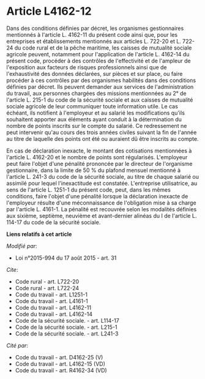 # Article L4162-12

Dans des conditions définies par décret, les organismes gestionnaires mentionnés à l'article L. 4162-11 du présent code ainsi
que, pour les entreprises et établissements mentionnés aux articles L. 722-20 et L. 722-24 du code rural et de la pêche
maritime, les caisses de mutualité sociale agricole peuvent, notamment pour l'application de l'article L. 4162-14 du présent
code, procéder à des contrôles de l'effectivité et de l'ampleur de l'exposition aux facteurs de risques professionnels ainsi
que de l'exhaustivité des données déclarées, sur pièces et sur place, ou faire procéder à ces contrôles par des organismes
habilités dans des conditions définies par décret. Ils peuvent demander aux services de l'administration du travail, aux
personnes chargées des missions mentionnées au 2° de l'article L. 215-1 du code de la sécurité sociale et aux caisses de
mutualité sociale agricole de leur communiquer toute information utile. Le cas échéant, ils notifient à l'employeur et au
salarié les modifications qu'ils souhaitent apporter aux éléments ayant conduit à la détermination du nombre de points
inscrits sur le compte du salarié. Ce redressement ne peut intervenir qu'au cours des trois années civiles suivant la fin de
l'année au titre de laquelle des points ont été ou auraient dû être inscrits au compte. 

En cas de déclaration inexacte, le montant des cotisations mentionnées à l'article L. 4162-20 et le nombre de points sont
régularisés. L'employeur peut faire l'objet d'une pénalité prononcée par le directeur de l'organisme gestionnaire, dans la
limite de 50 % du plafond mensuel mentionné à l'article L. 241-3 du code de la sécurité sociale, au titre de chaque salarié
ou assimilé pour lequel l'inexactitude est constatée. L'entreprise utilisatrice, au sens de l'article L. 1251-1 du présent
code, peut, dans les mêmes conditions, faire l'objet d'une pénalité lorsque la déclaration inexacte de l'employeur résulte
d'une méconnaissance de l'obligation mise à sa charge par l'article L. 4161-1. La pénalité est recouvrée selon les modalités
définies aux sixième, septième, neuvième et avant-dernier alinéas du I de l'article L. 114-17 du code de la sécurité sociale.

**Liens relatifs à cet article**

_Modifié par_:

  - Loi n°2015-994 du 17 août 2015 - art. 31

_Cite_:

  - Code rural - art. L722-20
  - Code rural - art. L722-24
  - Code du travail - art. L1251-1
  - Code du travail - art. L4161-1
  - Code du travail - art. L4162-11
  - Code du travail - art. L4162-14
  - Code de la sécurité sociale. - art. L114-17
  - Code de la sécurité sociale. - art. L215-1
  - Code de la sécurité sociale. - art. L241-3

_Cité par_:

  - Code du travail - art. D4162-25 (V)
  - Code du travail - art. L4162-15 (VD)
  - Code du travail - art. R4162-34 (VD)
